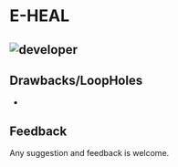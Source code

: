 
# E-HEAL
![developer](https://img.shields.io/badge/Developed%20By%20%3A-Divya%20Kumari%20Mishra-blue)
---
## Drawbacks/LoopHoles
- 

## Feedback
Any suggestion and feedback is welcome.
